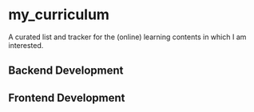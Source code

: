# my_curriculum
A curated list and tracker for the (online) learning contents in which I am interested.

## Backend Development

## Frontend Development
